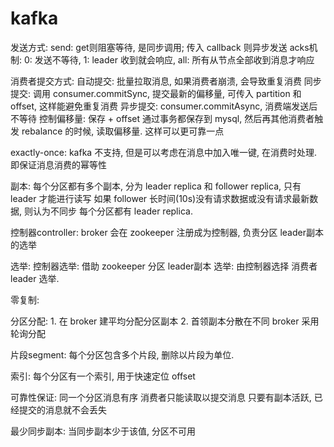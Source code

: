 # kafka


发送方式:
    send: get则阻塞等待, 是同步调用; 传入 callback 则异步发送
    acks机制: 0: 发送不等待, 1: leader 收到就会响应, all: 所有从节点全部收到消息才响应

消费者提交方式:
    自动提交: 批量拉取消息, 如果消费者崩溃, 会导致重复消费
    同步提交: 调用 consumer.commitSync, 提交最新的偏移量, 可传入 partition 和 offset, 这样能避免重复消费
    异步提交: consumer.commitAsync, 消费端发送后不等待
    控制偏移量: 保存 + offset 通过事务都保存到 mysql, 然后再其他消费者触发 rebalance 的时候, 读取偏移量. 这样可以更可靠一点

exactly-once:
    kafka 不支持, 但是可以考虑在消息中加入唯一键, 在消费时处理. 即保证消息消费的幂等性

副本:
    每个分区都有多个副本, 分为 leader replica 和 follower replica, 只有 leader 才能进行读写
    如果 follower 长时间(10s)没有请求数据或没有请求最新数据, 则认为不同步
    每个分区都有 leader replica.

控制器controller:
    broker 会在 zookeeper 注册成为控制器, 负责分区 leader副本 的选举

选举:
    控制器选举: 借助 zookeeper
    分区 leader副本 选举: 由控制器选择
    消费者leader 选举.

零复制:
    

分区分配:
    1. 在 broker 建平均分配分区副本
    2. 首领副本分散在不同 broker
    采用轮询分配

片段segment:
    每个分区包含多个片段, 删除以片段为单位.


索引:
    每个分区有一个索引, 用于快速定位 offset


可靠性保证:
    同一个分区消息有序
    消费者只能读取以提交消息
    只要有副本活跃, 已经提交的消息就不会丢失

最少同步副本:
    当同步副本少于该值, 分区不可用